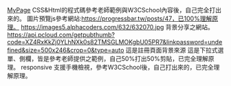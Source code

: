 [MyPage](https://kalen2019.github.io/homework/homework4/HomePage.html)
CSS&Html的程式碼參考老師範例與W3CSchool內容後，自己完全打出來的。
圖片預覽js參考網站:https://progressbar.tw/posts/47，已100%理解原理。
https://images5.alphacoders.com/632/632070.jpg 背景分享之網站。
https://api.pcloud.com/getpubthumb?code=XZ4RxKkZj0YLhNXk0s82TMSGLMOKgbU05PR7&linkpassword=undefined&size=500x246&crop=0&type=auto 這是註冊頁面背景來源
這是下拉式選單、側欄，皆是參考老師提供之範例，自己50%打出50%剪貼，已完全理解原理。
 responsive 支援手機檢視，參考W3CSchool後，自己打出來的，已完全理解原理。